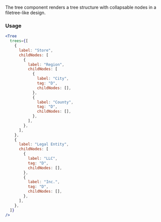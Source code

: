 The tree component renders a tree structure with collapsable nodes in a filetree-like design.

### Usage

```jsx
<Tree
  trees={[
    {
      label: "Store",
      childNodes: [
        {
          label: "Region",
          childNodes: [
            {
              label: "City",
              tag: "D",
              childNodes: [],
            },
            {
              label: "County",
              tag: "D",
              childNodes: [],
            },
          ],
        },
      ],
    },
    {
      label: "Legal Entity",
      childNodes: [
        {
          label: "LLC",
          tag: "D",
          childNodes: [],
        },
        {
          label: "Inc.",
          tag: "D",
          childNodes: [],
        },
      ],
    },
  ]}
/>
```
